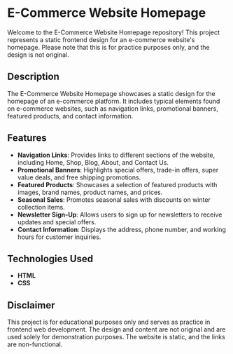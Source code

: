 # E-Commerce Website Homepage

Welcome to the E-Commerce Website Homepage repository! This project represents a static frontend design for an e-commerce website's homepage. Please note that this is for practice purposes only, and the design is not original.

## Description

The E-Commerce Website Homepage showcases a static design for the homepage of an e-commerce platform. It includes typical elements found on e-commerce websites, such as navigation links, promotional banners, featured products, and contact information.

## Features

- **Navigation Links**: Provides links to different sections of the website, including Home, Shop, Blog, About, and Contact Us.
- **Promotional Banners**: Highlights special offers, trade-in offers, super value deals, and free shipping promotions.
- **Featured Products**: Showcases a selection of featured products with images, brand names, product names, and prices.
- **Seasonal Sales**: Promotes seasonal sales with discounts on winter collection items.
- **Newsletter Sign-Up**: Allows users to sign up for newsletters to receive updates and special offers.
- **Contact Information**: Displays the address, phone number, and working hours for customer inquiries.

## Technologies Used

- **HTML**
- **CSS**

## Disclaimer

This project is for educational purposes only and serves as practice in frontend web development. The design and content are not original and are used solely for demonstration purposes. The website is static, and the links are non-functional.
